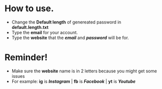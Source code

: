 # How to use.

* Change the **Default length** of genereated password in **default.length.txt**
* Type the **email** for your account.
* Type the **website** that the ***email*** and ***password*** will be for.
# Reminder!
* Make sure the **website** name is in 2 letters because you might get some issues
* For example: **ig** is ***Instagram*** | **fb** is ***Facebook*** | **yt** is ***Youtube***
